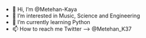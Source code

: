 - 👋 Hi, I’m @Metehan-Kaya
- 👀 I’m interested in Music, Science and Engineering
- 🌱 I’m currently learning Python
- 📫 How to reach me Twitter --> @Metehan_K37

<!---
Metehan-Kaya/Metehan-Kaya is a ✨ special ✨ repository because its `README.md` (this file) appears on your GitHub profile.
You can click the Preview link to take a look at your changes.
--->
